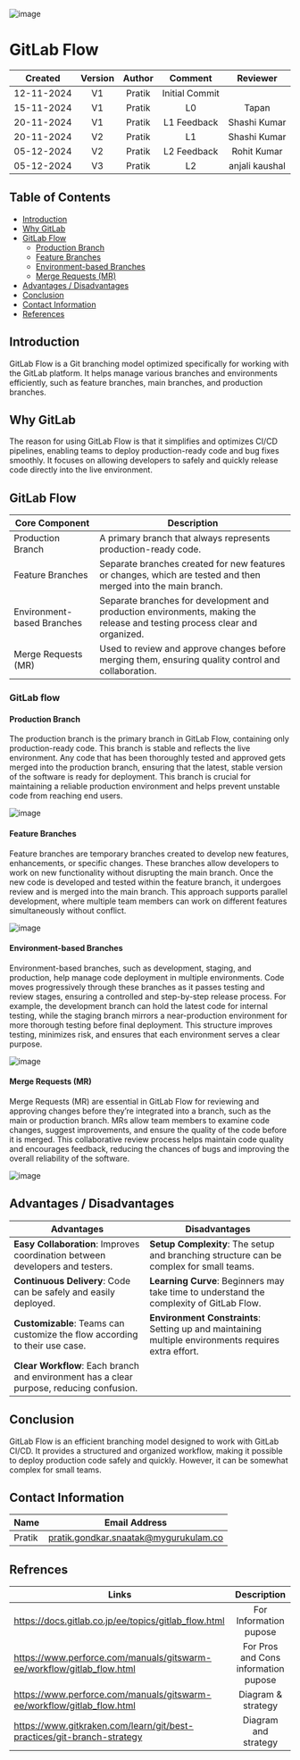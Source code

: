 ![image](https://github.com/user-attachments/assets/12357653-d5c2-4520-8943-837f9ff2c74f)

# GitLab Flow

| Created     |    Version   | Author | Comment | Reviewer |
|:------------------:|:-------------:|:-------------:|:-------------:|:------------------:|
| 12-11-2024   | V1   | Pratik | Initial Commit |  |
| 15-11-2024   | V1   | Pratik | L0  | Tapan |
| 20-11-2024   | V1   | Pratik | L1 Feedback | Shashi Kumar |
| 20-11-2024   | V2   | Pratik | L1  | Shashi Kumar |
| 05-12-2024   | V2   | Pratik | L2 Feedback  | Rohit Kumar |
| 05-12-2024   | V3   | Pratik | L2  | anjali kaushal |



## Table of Contents
- [Introduction](#introduction)
- [Why GitLab](#why-gitlab)
- [GitLab Flow](#gitlab-flow)
   - [Production Branch](#production-branch)
   - [Feature Branches](#feature-branches)
   - [Environment-based Branches](#environment-based-branches)
   - [Merge Requests (MR)](#merge-requests-mr)
- [Advantages / Disadvantages](#advantages--disadvantages)
- [Conclusion](#conclusion)
- [Contact Information](#contact-information)
- [References](#references)

## Introduction

GitLab Flow is a Git branching model optimized specifically for working with the GitLab platform. It helps manage various branches and environments efficiently, such as feature branches, main branches, and production branches.

## Why GitLab

The reason for using GitLab Flow is that it simplifies and optimizes CI/CD pipelines, enabling teams to deploy production-ready code and bug fixes smoothly. It focuses on allowing developers to safely and quickly release code directly into the live environment.


## GitLab Flow

| Core Component     | Description                                                                   |
|--------------------|-------------------------------------------------------------------------------|
| Production Branch        | A primary branch that always represents production-ready code.          |
| Feature Branches   |  Separate branches created for new features or changes, which are tested and then merged into the main branch. |
| Environment-based Branches   |Separate branches for development and production environments, making the release and testing process clear and organized.   |
| Merge Requests (MR)   | Used to review and approve changes before merging them, ensuring quality control and collaboration.     |



###  GitLab flow 
#### Production Branch
The production branch is the primary branch in GitLab Flow, containing only production-ready code. This branch is stable and reflects the live environment. Any code that has been thoroughly tested and approved gets merged into the production branch, ensuring that the latest, stable version of the software is ready for deployment. This branch is crucial for maintaining a reliable production environment and helps prevent unstable code from reaching end users.

![image](https://github.com/user-attachments/assets/72b3d713-6003-46d2-9689-b7720d18a933)


#### Feature Branches
Feature branches are temporary branches created to develop new features, enhancements, or specific changes. These branches allow developers to work on new functionality without disrupting the main branch. Once the new code is developed and tested within the feature branch, it undergoes review and is merged into the main branch. This approach supports parallel development, where multiple team members can work on different features simultaneously without conflict.

![image](https://github.com/user-attachments/assets/0398bb63-4106-48ba-91d1-6318c661980b)


#### Environment-based Branches
Environment-based branches, such as development, staging, and production, help manage code deployment in multiple environments. Code moves progressively through these branches as it passes testing and review stages, ensuring a controlled and step-by-step release process. For example, the development branch can hold the latest code for internal testing, while the staging branch mirrors a near-production environment for more thorough testing before final deployment. This structure improves testing, minimizes risk, and ensures that each environment serves a clear purpose.

![image](https://github.com/user-attachments/assets/b2b14dae-af4e-4293-8795-7e01427a12f3)




#### Merge Requests (MR)

Merge Requests (MR) are essential in GitLab Flow for reviewing and approving changes before they’re integrated into a branch, such as the main or production branch. MRs allow team members to examine code changes, suggest improvements, and ensure the quality of the code before it is merged. This collaborative review process helps maintain code quality and encourages feedback, reducing the chances of bugs and improving the overall reliability of the software.

![image](https://github.com/user-attachments/assets/7d6f402c-f1ba-433a-a872-0230c7d8d48c)


## Advantages / Disadvantages
| **Advantages**                                      | **Disadvantages**                                    |
|-----------------------------------------------------|------------------------------------------------------|
| **Easy Collaboration**: Improves coordination between developers and testers. | **Setup Complexity**: The setup and branching structure can be complex for small teams. |
| **Continuous Delivery**: Code can be safely and easily deployed. | **Learning Curve**: Beginners may take time to understand the complexity of GitLab Flow. |
| **Customizable**: Teams can customize the flow according to their use case. | **Environment Constraints**: Setting up and maintaining multiple environments requires extra effort. |
| **Clear Workflow**: Each branch and environment has a clear purpose, reducing confusion. | |


## Conclusion

GitLab Flow is an efficient branching model designed to work with GitLab CI/CD. It provides a structured and organized workflow, making it possible to deploy production code safely and quickly. However, it can be somewhat complex for small teams.
## Contact Information

| Name          | Email Address                          | 
| ------------- |:--------------------------------------:|
| Pratik      | pratik.gondkar.snaatak@mygurukulam.co |

## Refrences 

| Links          | Description                          | 
| ------------- |:--------------------------------------:|
|    https://docs.gitlab.co.jp/ee/topics/gitlab_flow.html  | For Information pupose|
|  https://www.perforce.com/manuals/gitswarm-ee/workflow/gitlab_flow.html  | For Pros and Cons information pupose|
|   https://www.perforce.com/manuals/gitswarm-ee/workflow/gitlab_flow.html  | Diagram & strategy|
|   https://www.gitkraken.com/learn/git/best-practices/git-branch-strategy  | Diagram and strategy|
